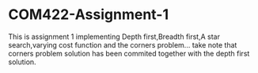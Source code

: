 # COM422-Assignment-1

This is assignment 1 implementing Depth first,Breadth first,A star search,varying cost function and the corners problem... take note that corners problem solution has been commited together with the depth first solution. 
